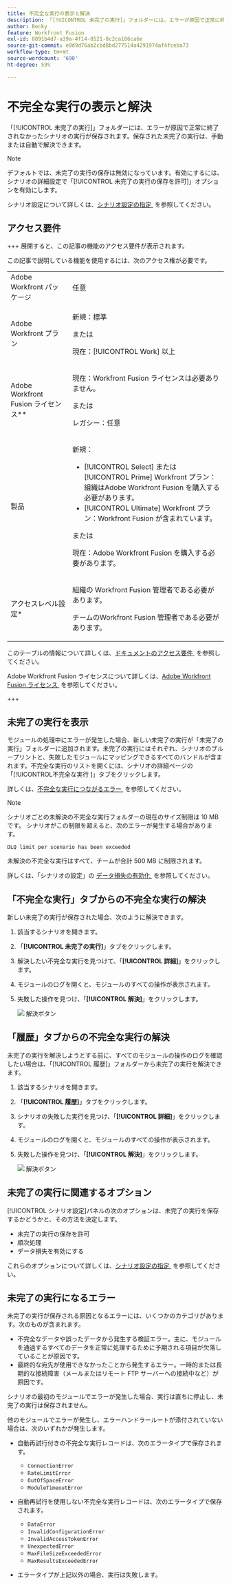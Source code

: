 ```yaml
---
title: 不完全な実行の表示と解決
description: 「[!UICONTROL 未完了の実行]」フォルダーには、エラーが原因で正常に終了されなかったシナリオの実行が保存されます。保存された未完了の実行は、手動または自動で解決できます。
author: Becky
feature: Workfront Fusion
exl-id: 8891b4d7-a39a-4f14-8521-8c2ca186ca6e
source-git-commit: e0d9d76ab2cbd8bd277514a4291974af4fceba73
workflow-type: tm+mt
source-wordcount: '690'
ht-degree: 59%

---
```


# 不完全な実行の表示と解決

「[!UICONTROL 未完了の実行]」フォルダーには、エラーが原因で正常に終了されなかったシナリオの実行が保存されます。保存された未完了の実行は、手動または自動で解決できます。

>[!NOTE]
>
>デフォルトでは、未完了の実行の保存は無効になっています。有効にするには、シナリオの詳細設定で「[!UICONTROL 未完了の実行の保存を許可]」オプションを有効にします。
>
>シナリオ設定について詳しくは、[&#x200B; シナリオ設定の指定 &#x200B;](/help/workfront-fusion/create-scenarios/config-scenarios-settings/configure-scenario-settings.md) を参照してください。

## アクセス要件

+++ 展開すると、この記事の機能のアクセス要件が表示されます。

この記事で説明している機能を使用するには、次のアクセス権が必要です。

<table style="table-layout:auto">
 <col> 
 <col> 
 <tbody> 
  <tr> 
   <td role="rowheader">Adobe Workfront パッケージ</td> 
   <td> <p>任意</p> </td> 
  </tr> 
  <tr data-mc-conditions=""> 
   <td role="rowheader">Adobe Workfront プラン</td> 
   <td> <p>新規：標準</p><p>または</p><p>現在：[!UICONTROL Work] 以上</p> </td> 
  </tr> 
  <tr> 
   <td role="rowheader">Adobe Workfront Fusion ライセンス**</td> 
   <td>
   <p>現在：Workfront Fusion ライセンスは必要ありません。</p>
   <p>または</p>
   <p>レガシー：任意 </p>
   </td> 
  </tr> 
  <tr> 
   <td role="rowheader">製品</td> 
   <td>
   <p>新規：</p> <ul><li>[!UICONTROL Select] または [!UICONTROL Prime] Workfront プラン：組織はAdobe Workfront Fusion を購入する必要があります。</li><li>[!UICONTROL Ultimate] Workfront プラン：Workfront Fusion が含まれています。</li></ul>
   <p>または</p>
   <p>現在：Adobe Workfront Fusion を購入する必要があります。</p>
   </td> 
  </tr>
  <tr data-mc-conditions=""> 
   <td role="rowheader">アクセスレベル設定*</td> 
   <td> 
     <p>組織の Workfront Fusion 管理者である必要があります。</p>
     <p>チームのWorkfront Fusion 管理者である必要があります。</p>
   </td> 
  </tr> 
   </td> 
  </tr> 
 </tbody> 
</table>

このテーブルの情報について詳しくは、[&#x200B; ドキュメントのアクセス要件 &#x200B;](/help/workfront-fusion/references/licenses-and-roles/access-level-requirements-in-documentation.md) を参照してください。

Adobe Workfront Fusion ライセンスについて詳しくは、[Adobe Workfront Fusion ライセンス &#x200B;](/help/workfront-fusion/set-up-and-manage-workfront-fusion/licensing-operations-overview/license-automation-vs-integration.md) を参照してください。

+++

## 未完了の実行を表示

モジュールの処理中にエラーが発生した場合、新しい未完了の実行が「未完了の実行」フォルダーに追加されます。未完了の実行にはそれぞれ、シナリオのブループリントと、失敗したモジュールにマッピングできるすべてのバンドルが含まれます。不完全な実行のリストを開くには、シナリオの詳細ページの「[!UICONTROL &#x200B; 不完全な実行 &#x200B;]」タブをクリックします。

<!--

![Incomplete executions tab](assets/incomplete-executions-tab-350x102.png)

-->

詳しくは、[&#x200B; 不完全な実行につながるエラー &#x200B;](#errors-resulting-into-incomplete-executions) を参照してください。

>[!NOTE]
>
>シナリオごとの未解決の不完全な実行フォルダーの現在のサイズ制限は 10 MB です。 シナリオがこの制限を超えると、次のエラーが発生する場合があります。
>
>`DLQ limit per scenario has been exceeded`
>
>未解決の不完全な実行はすべて、チームが合計 500 MB に制限されます。
>
>詳しくは、「シナリオの設定」の [&#x200B; データ損失の有効化 &#x200B;](/help/workfront-fusion/create-scenarios/config-scenarios-settings/configure-scenario-settings.md#enable-data-loss) を参照してください。


## 「不完全な実行」タブからの不完全な実行の解決

新しい未完了の実行が保存された場合、次のように解決できます。

1. 該当するシナリオを開きます。
1. 「**[!UICONTROL 未完了の実行]**」タブをクリックします。
1. 解決したい不完全な実行を見つけて、「**[!UICONTROL 詳細]**」をクリックします。
1. モジュールのログを開くと、モジュールのすべての操作が表示されます。
1. 失敗した操作を見つけ、「**[!UICONTROL 解決]**」をクリックします。

   ![&#x200B; 解決ボタン &#x200B;](assets/resolve-btn-350x188.png)



## 「履歴」タブからの不完全な実行の解決

未完了の実行を解決しようとする前に、すべてのモジュールの操作のログを確認したい場合は、「[!UICONTROL 履歴]」フォルダーから未完了の実行を解決できます。

1. 該当するシナリオを開きます。
1. 「**[!UICONTROL 履歴]**」タブをクリックします。
1. シナリオの失敗した実行を見つけ、「**[!UICONTROL 詳細]**」をクリックします。
1. モジュールのログを開くと、モジュールのすべての操作が表示されます。
1. 失敗した操作を見つけ、「**[!UICONTROL 解決]**」をクリックします。

   ![&#x200B; 解決ボタン &#x200B;](assets/resolve-btn-350x188.png)

## 未完了の実行に関連するオプション

[!UICONTROL シナリオ設定]パネルの次のオプションは、未完了の実行を保存するかどうかと、その方法を決定します。

* 未完了の実行の保存を許可
* 順次処理
* データ損失を有効にする

これらのオプションについて詳しくは、[&#x200B; シナリオ設定の指定 &#x200B;](/help/workfront-fusion/create-scenarios/config-scenarios-settings/configure-scenario-settings.md) を参照してください。

## 未完了の実行になるエラー

未完了の実行が保存される原因となるエラーには、いくつかのカテゴリがあります。次のものが含まれます。

* 不完全なデータや誤ったデータから発生する検証エラー。主に、モジュールを通過するすべてのデータを正常に処理するために予期される項目が欠落していることが原因です。
* 最終的な宛先が使用できなかったことから発生するエラー。一時的または長期的な接続障害（メールまたはリモート FTP サーバーへの接続中など）が原因です。

シナリオの最初のモジュールでエラーが発生した場合、実行は直ちに停止し、未完了の実行は保存されません。

他のモジュールでエラーが発生し、エラーハンドラールートが添付されていない場合は、次のいずれかが発生します。

* 自動再試行付きの不完全な実行レコードは、次のエラータイプで保存されます。

   * `ConnectionError`
   * `RateLimitError`
   * `OutOfSpaceError`
   * `ModuleTimeoutError`

* 自動再試行を使用しない不完全な実行レコードは、次のエラータイプで保存されます。

   * `DataError`
   * `InvalidConfigurationError`
   * `InvalidAccessTokenError`
   * `UnexpectedError`
   * `MaxFileSizeExceededError`
   * `MaxResultsExceededError`

* エラータイプが上記以外の場合、実行は失敗します。
